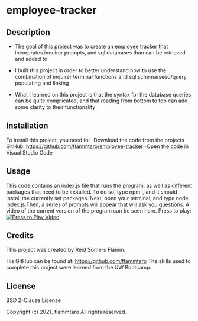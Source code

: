 # employee-tracker

## Description
- The goal of this project was to create an employee tracker that incorprates inquirer prompts, and sql databases than can be retrieved and added to

- I built this project in order to better understand how to use the combination of inquirer terminal functions and sql schema/seed/query populating and linking

- What I learned on this project is that the syntax for the database queries can be quite complicated, and that reading from bottom to top can add some clarity to their functionality

## Installation
To install this project, you need to:
-Download the code from the projects GitHub: https://github.com/flammtaro/employee-tracker
-Open the code in Visual Studio Code

## Usage
This code contains an index.js file that runs the program, as well as different packages that need to be installed. To do so, type npm i, and it should install the currently set packages. Next, open your terminal, and type node index.js.Then, a series of prompts will appear that will ask you questions. A video of the current version of the program can be seen here. Press to play: [![Press to Play Video](https://i.imgur.com/UI1axB7.png)](https://youtu.be/18GucC732Jo). 

## Credits
This project was created by Reid Somers Flamm. 

His GitHub can be found at: https://github.com/flammtaro
The skills used to complete this project were learned from the UW Bootcamp. 

## License
BSD 2-Clause License

Copyright (c) 2021, flammtaro
All rights reserved.